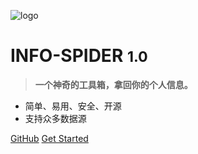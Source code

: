 
<!-- _coverpage.md -->
<!-- ![cover_page](/_media/cover_img.jpg) -->
![logo](/_media/infospider-logo-mini.png)

# **INFO-SPIDER** <small>**1.0**</small>

> **一个神奇的工具箱，拿回你的个人信息。**

- 简单、易用、安全、开源
- 支持众多数据源

[GitHub](https://github.com/kangvcar/InfoSpider)
[Get Started](#INFO-SPIDER)